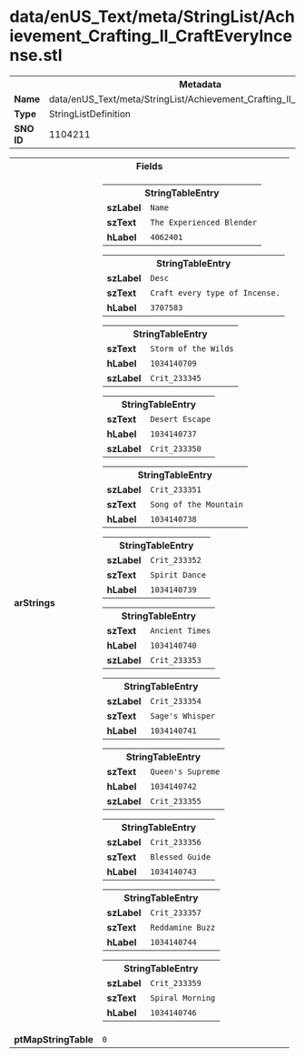 <h1>data/enUS_Text/meta/StringList/Achievement_Crafting_II_CraftEveryIncense.stl</h1><table><tr><th colspan="100%">Metadata</th></tr><tr><td><b>Name</b></td><td>data/enUS_Text/meta/StringList/Achievement_Crafting_II_CraftEveryIncense.stl</td></tr><tr><td><b>Type</b></td><td>StringListDefinition</td></tr><tr><td><b>SNO ID</b></td><td>1104211</td></tr></table>

<table><tr><th colspan="100%">Fields</th></tr><tr><td><b>arStrings</b></td><td><table><tr><th colspan="100%">StringTableEntry</th></tr><tr><td><b>szLabel</b></td><td><code>Name</code></td></tr><tr><td><b>szText</b></td><td><code>The Experienced Blender</code></td></tr><tr><td><b>hLabel</b></td><td><code>4062401</code></td></tr></table>


<table><tr><th colspan="100%">StringTableEntry</th></tr><tr><td><b>szLabel</b></td><td><code>Desc</code></td></tr><tr><td><b>szText</b></td><td><code>Craft every type of Incense.</code></td></tr><tr><td><b>hLabel</b></td><td><code>3707583</code></td></tr></table>


<table><tr><th colspan="100%">StringTableEntry</th></tr><tr><td><b>szText</b></td><td><code>Storm of the Wilds</code></td></tr><tr><td><b>hLabel</b></td><td><code>1034140709</code></td></tr><tr><td><b>szLabel</b></td><td><code>Crit_233345</code></td></tr></table>


<table><tr><th colspan="100%">StringTableEntry</th></tr><tr><td><b>szText</b></td><td><code>Desert Escape</code></td></tr><tr><td><b>hLabel</b></td><td><code>1034140737</code></td></tr><tr><td><b>szLabel</b></td><td><code>Crit_233350</code></td></tr></table>


<table><tr><th colspan="100%">StringTableEntry</th></tr><tr><td><b>szLabel</b></td><td><code>Crit_233351</code></td></tr><tr><td><b>szText</b></td><td><code>Song of the Mountain</code></td></tr><tr><td><b>hLabel</b></td><td><code>1034140738</code></td></tr></table>


<table><tr><th colspan="100%">StringTableEntry</th></tr><tr><td><b>szLabel</b></td><td><code>Crit_233352</code></td></tr><tr><td><b>szText</b></td><td><code>Spirit Dance</code></td></tr><tr><td><b>hLabel</b></td><td><code>1034140739</code></td></tr></table>


<table><tr><th colspan="100%">StringTableEntry</th></tr><tr><td><b>szText</b></td><td><code>Ancient Times</code></td></tr><tr><td><b>hLabel</b></td><td><code>1034140740</code></td></tr><tr><td><b>szLabel</b></td><td><code>Crit_233353</code></td></tr></table>


<table><tr><th colspan="100%">StringTableEntry</th></tr><tr><td><b>szLabel</b></td><td><code>Crit_233354</code></td></tr><tr><td><b>szText</b></td><td><code>Sage's Whisper</code></td></tr><tr><td><b>hLabel</b></td><td><code>1034140741</code></td></tr></table>


<table><tr><th colspan="100%">StringTableEntry</th></tr><tr><td><b>szText</b></td><td><code>Queen's Supreme</code></td></tr><tr><td><b>hLabel</b></td><td><code>1034140742</code></td></tr><tr><td><b>szLabel</b></td><td><code>Crit_233355</code></td></tr></table>


<table><tr><th colspan="100%">StringTableEntry</th></tr><tr><td><b>szLabel</b></td><td><code>Crit_233356</code></td></tr><tr><td><b>szText</b></td><td><code>Blessed Guide</code></td></tr><tr><td><b>hLabel</b></td><td><code>1034140743</code></td></tr></table>


<table><tr><th colspan="100%">StringTableEntry</th></tr><tr><td><b>szLabel</b></td><td><code>Crit_233357</code></td></tr><tr><td><b>szText</b></td><td><code>Reddamine Buzz</code></td></tr><tr><td><b>hLabel</b></td><td><code>1034140744</code></td></tr></table>


<table><tr><th colspan="100%">StringTableEntry</th></tr><tr><td><b>szLabel</b></td><td><code>Crit_233359</code></td></tr><tr><td><b>szText</b></td><td><code>Spiral Morning</code></td></tr><tr><td><b>hLabel</b></td><td><code>1034140746</code></td></tr></table>


</td></tr><tr><td><b>ptMapStringTable</b></td><td><code>0</code></td></tr></table>

